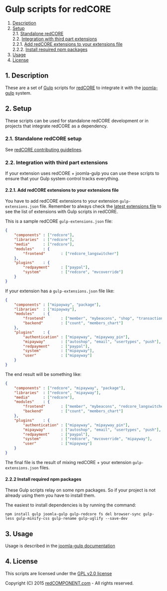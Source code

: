 Gulp scripts for redCORE
==========

1. [Description](#description)
2. [Setup](#setup)  
    2.1. [Standalone redCORE](#standalone-setup)  
    2.2. [Integration with third part extensions](#third-part-setup)  
        2.2.1. [Add redCORE extensions to your extensions file](#add-required-extensions)  
        2.2.2. [Install required npm packages](#install-required-packages)  
3. [Usage](#usage)  
4. [License](#license)  

## <a name="description"></a> 1. Description

These are a set of [Gulp](http://gulpjs.com/) scripts for [redCORE](https://github.com/redCOMPONENT-COM/redCORE) to integrate it with the [joomla-gulp](https://github.com/phproberto/joomla-gulp) system.

## <a name="setup"></a>2. Setup

These scripts can be used for standalone redCORE development or in projects that integrate redCORE as a dependency.

### <a name="standalone-setup"></a>2.1. Standalone redCORE setup

See [redCORE contributing guidelines](https://github.com/redCOMPONENT-COM/redCORE/blob/develop/CONTRIBUTING.md).

### <a name="third-part-setup"></a>2.2. Integration with third part extensions

If your extension uses redCORE + joomla-gulp you can use these scripts to ensure that your Gulp system control tracks everything.

#### <a name="add-required-extensions"></a>2.2.1. Add redCORE extensions to your extensions file

You have to add redCORE extensions to your extension `gulp-extensions.json` file. Remember to always check the [latest extensions file](https://github.com/redCOMPONENT-COM/redCORE/blob/develop/gulp-extensions.json) to see the list of extensions with Gulp scripts in redCORE.

This is a sample redCORE `gulp-extensions.json` file:

```json
{
	"components" : ["redcore"],
	"libraries"  : ["redcore"],
	"media"      : ["redcore"],
	"modules"    : {
		"frontend"       : ["redcore_langswitcher"]
	},
	"plugins"    : {
		"redpayment"     : ["paypal"],
		"system"         : ["redcore", "mvcoverride"]
	}
}
```

If your extension has a `gulp-extensions.json` file like:

```json
{
	"components" : ["mipayway", "package"],
	"libraries"  : ["mipayway"],
	"modules"    : {
		"frontend"       : ["member", "mybeacons", "shop", "transactions", "statistics", "cart"],
		"backend"        : ["count", "members_chart"]
	},
	"plugins"    : {
		"authentication" : ["mipayway", "mipayway_pin"],
		"mipayway"       : ["autoshop", "email", "usertypes", "push"],
		"redpayment"     : ["paypal"],
		"system"         : ["mipayway"],
		"user"           : ["mipayway"]
	}
}
```

The end result will be something like:

```json
{
	"components" : ["redcore", "mipayway", "package"],
	"libraries"  : ["redcore", "mipayway"],
	"media"      : ["redcore"],
	"modules"    : {
		"frontend"       : ["member", "mybeacons", "redcore_langswitcher", "shop", "transactions", "statistics", "cart"],
		"backend"        : ["count", "members_chart"]
	},
	"plugins"    : {
		"authentication" : ["mipayway", "mipayway_pin"],
		"mipayway"       : ["autoshop", "email", "usertypes", "push"],
		"redpayment"     : ["paypal"],
		"system"         : ["redcore", "mvcoverride", "mipayway"],
		"user"           : ["mipayway"]
	}
}
```

The final file is the result of mixing redCORE + your extension `gulp-extensions.json` files.

#### <a name="install-required-packages"></a>2.2.2 Install required npm packages

These Gulp scripts relay on some npm packages. So if your project is not already using them you have to install them.  

The easiest to install dependencies is by running the command:  

```npm install gulp joomla-gulp gulp-redcore fs del browser-sync gulp-less gulp-minify-css gulp-rename gulp-uglify --save-dev```

## <a name="usage"></a>3. Usage

Usage is described in the [joomla-gulp documentation](https://github.com/phproberto/joomla-gulp/blob/master/docs/README.md)  

## <a name="license"></a>4. License  

This scripts are licensed under the [GPL v2.0 license](https://github.com/redCOMPONENT-COM/gulp-redcore/blob/master/LICENSE)  

Copyright (C) 2015 [redCOMPONENT.com](http://www.redcomponent.com) - All rights reserved.  
